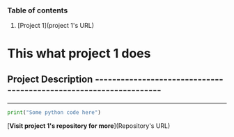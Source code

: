 ### Table of contents

1. [Project 1](project 1's URL)

# This what project 1 does

Project Description ------------------------------------------------------------------
--------------------------------------------------------------------------------------
--------------------------------------------------------------------------------------
```python
print("Some python code here")
```

[**Visit project 1's repository for more**](Repository's URL)
